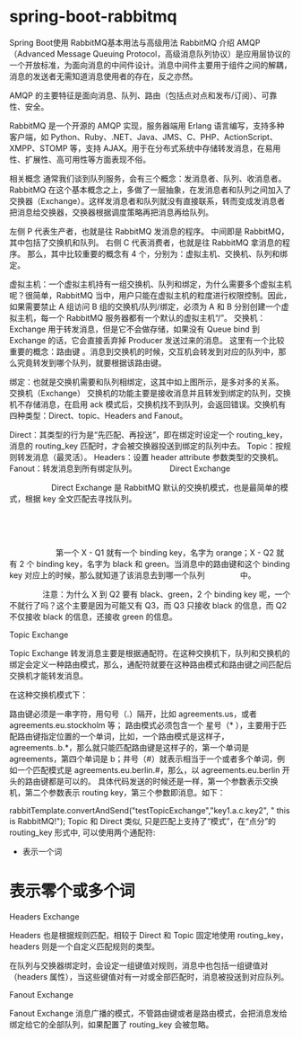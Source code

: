 # spring-boot-rabbitmq
Spring Boot使用 RabbitMQ基本用法与高级用法
RabbitMQ 介绍
AMQP（Advanced Message Queuing Protocol，高级消息队列协议）是应用层协议的一个开放标准，为面向消息的中间件设计。消息中间件主要用于组件之间的解耦，消息的发送者无需知道消息使用者的存在，反之亦然。

AMQP 的主要特征是面向消息、队列、路由（包括点对点和发布/订阅）、可靠性、安全。

RabbitMQ 是一个开源的 AMQP 实现，服务器端用 Erlang 语言编写，支持多种客户端，如 Python、Ruby、.NET、Java、JMS、C、PHP、ActionScript、XMPP、STOMP 等，支持 AJAX。用于在分布式系统中存储转发消息，在易用性、扩展性、高可用性等方面表现不俗。

相关概念
通常我们谈到队列服务，会有三个概念：发消息者、队列、收消息者。RabbitMQ 在这个基本概念之上，多做了一层抽象，在发消息者和队列之间加入了交换器（Exchange）。这样发消息者和队列就没有直接联系，转而变成发消息者把消息给交换器，交换器根据调度策略再把消息再给队列。



左侧 P 代表生产者，也就是往 RabbitMQ 发消息的程序。
中间即是 RabbitMQ，其中包括了交换机和队列。
右侧 C 代表消费者，也就是往 RabbitMQ 拿消息的程序。
那么，其中比较重要的概念有 4 个，分别为：虚拟主机、交换机、队列和绑定。

虚拟主机：一个虚拟主机持有一组交换机、队列和绑定，为什么需要多个虚拟主机呢？很简单，RabbitMQ 当中，用户只能在虚拟主机的粒度进行权限控制。因此，如果需要禁止 A 组访问 B 组的交换机/队列/绑定，必须为 A 和 B 分别创建一个虚拟主机，每一个 RabbitMQ 服务器都有一个默认的虚拟主机“/”。
交换机：Exchange 用于转发消息，但是它不会做存储，如果没有 Queue bind 到 Exchange 的话，它会直接丢弃掉 Producer 发送过来的消息。
这里有一个比较重要的概念：路由键 。消息到交换机的时候，交互机会转发到对应的队列中，那么究竟转发到哪个队列，就要根据该路由键。

绑定：也就是交换机需要和队列相绑定，这其中如上图所示，是多对多的关系。
交换机（Exchange）
交换机的功能主要是接收消息并且转发到绑定的队列，交换机不存储消息，在启用 ack 模式后，交换机找不到队列，会返回错误。交换机有四种类型：Direct、topic、Headers and Fanout。

Direct：其类型的行为是“先匹配、再投送”，即在绑定时设定一个 routing_key，消息的 routing_key 匹配时，才会被交换器投送到绑定的队列中去。
Topic：按规则转发消息（最灵活）。
Headers：设置 header attribute 参数类型的交换机。
Fanout：转发消息到所有绑定队列。
              Direct Exchange

                   Direct Exchange 是 RabbitMQ 默认的交换机模式，也是最简单的模式，根据 key 全文匹配去寻找队列。

              

                

                     第一个 X - Q1 就有一个 binding key，名字为 orange；X - Q2 就有 2 个 binding key，名字为 black 和 green。当消息中的路由键和这个 binding key 对应上的时候，那么就知道了该消息去到哪一个队列                中。



               注意：为什么 X 到 Q2 要有 black、green，2 个 binding key 呢，一个不就行了吗？这个主要是因为可能又有 Q3，而 Q3 只接收 black 的信息，而 Q2 不仅接收 black 的信息，还接收 green 的信息。



Topic Exchange

Topic Exchange 转发消息主要是根据通配符。在这种交换机下，队列和交换机的绑定会定义一种路由模式，那么，通配符就要在这种路由模式和路由键之间匹配后交换机才能转发消息。

在这种交换机模式下：

路由键必须是一串字符，用句号（.）隔开，比如 agreements.us，或者 agreements.eu.stockholm 等；
路由模式必须包含一个 星号（* ），主要用于匹配路由键指定位置的一个单词，比如，一个路由模式是这样子，agreements..b.*，那么就只能匹配路由键是这样子的，第一个单词是 agreements，第四个单词是 b；井号（#）就表示相当于一个或者多个单词，例如一个匹配模式是 agreements.eu.berlin.#，那么，以 agreements.eu.berlin 开头的路由键都是可以的。
具体代码发送的时候还是一样，第一个参数表示交换机，第二个参数表示 routing key，第三个参数即消息。如下：

rabbitTemplate.convertAndSend("testTopicExchange","key1.a.c.key2", " this is  RabbitMQ!");
Topic 和 Direct 类似, 只是匹配上支持了“模式”，在“点分”的 routing_key 形式中, 可以使用两个通配符:

* 表示一个词
# 表示零个或多个词
Headers Exchange

Headers 也是根据规则匹配，相较于 Direct 和 Topic 固定地使用 routing_key，headers 则是一个自定义匹配规则的类型。

在队列与交换器绑定时，会设定一组键值对规则，消息中也包括一组键值对（headers 属性），当这些键值对有一对或全部匹配时，消息被投送到对应队列。

Fanout Exchange

Fanout Exchange 消息广播的模式，不管路由键或者是路由模式，会把消息发给绑定给它的全部队列，如果配置了 routing_key 会被忽略。
